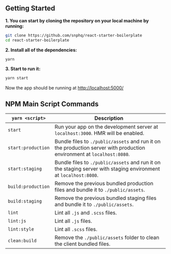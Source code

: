 ## Getting Started

**1. You can start by cloning the repository on your local machine by running:**

```bash
git clone https://github.com/snphq/react-starter-boilerplate
cd react-starter-boilerplate
```

**2. Install all of the dependencies:**

```bash
yarn
```

**3. Start to run it:**

```bash
yarn start
```

Now the app should be running at [http://localhost:5000/](http://localhost:5000/)


## NPM Main Script Commands

`yarn <script>`|Description
------------------|-----------
`start`|Run your app on the development server at `localhost:3000`. HMR will be enabled.
`start:production`|Bundle files to `./public/assets` and run it on the production server with production environment at `localhost:8080`.
`start:staging`|Bundle files to `./public/assets` and run it on the staging server with staging environment at `localhost:8080`.
`build:production`|Remove the previous bundled production files and bundle it to `./public/assets`.
`build:staging`|Remove the previous bundled staging files and bundle it to `./public/assets`.
`lint`|Lint all `.js` and `.scss` files.
`lint:js`|Lint all `.js` files.
`lint:style`|Lint all `.scss` files.
`clean:build`|Remove the `./public/assets` folder to clean the client bundled files.
